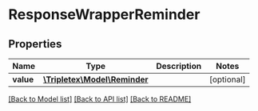 # ResponseWrapperReminder

## Properties
Name | Type | Description | Notes
------------ | ------------- | ------------- | -------------
**value** | [**\Tripletex\Model\Reminder**](Reminder.md) |  | [optional] 

[[Back to Model list]](../README.md#documentation-for-models) [[Back to API list]](../README.md#documentation-for-api-endpoints) [[Back to README]](../README.md)


